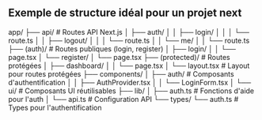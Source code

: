 ## Exemple de structure idéal pour un projet next

app/
├── api/                    # Routes API Next.js
│   ├── auth/
│   │   ├── login/
│   │   │   └── route.ts
│   │   ├── logout/
│   │   │   └── route.ts
│   │   └── me/
│   │       └── route.ts
├── (auth)/                # Routes publiques (login, register)
│   ├── login/
│   │   └── page.tsx
│   └── register/
│       └── page.tsx
├── (protected)/           # Routes protégées
│   ├── dashboard/
│   │   └── page.tsx
│   └── layout.tsx        # Layout pour routes protégées
├── components/
│   ├── auth/             # Composants d'authentification
│   │   ├── AuthProvider.tsx
│   │   └── LoginForm.tsx
│   └── ui/              # Composants UI réutilisables
├── lib/
│   ├── auth.ts          # Fonctions d'aide pour l'auth
│   └── api.ts           # Configuration API
└── types/
    └── auth.ts          # Types pour l'authentification
